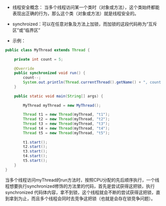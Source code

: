 - 线程安全概念：
当多个线程访问某一个类时（对象或方法），这个类始终都能表现出正确的行为，那么这个类（对象或方法）就是线程安全的。

- synchroized：可以在任意对象及方法上加锁，而加锁的这段代码称为“互斥区”或“临界区”

- 示例：
```java
public class MyThread extends Thread {
	
	private int count = 5;
	
	@Override
	public synchronized void run() {
		count--;
		System.out.println(Thread.currentThread().getName() + ", count = " + count);
	}
	
	public static void main(String[] args) {
		
		MyThread myThread = new MyThread();
		
		Thread t1 = new Thread(myThread, "t1");
		Thread t2 = new Thread(myThread, "t2");
		Thread t3 = new Thread(myThread, "t3");
		Thread t4 = new Thread(myThread, "t4");
		Thread t5 = new Thread(myThread, "t5");
		
		t1.start();
		t2.start();
		t3.start();
		t4.start();
		t5.start();
	}
}
```
当多个线程访问myThread的run方法时，按照CPU分配的先后顺序执行，一个线程想要执行synchronized修饰的方法里的代码，首先是尝试获得这把锁，执行synchronized
代码体内容，拿不到锁，这个线程就会不断的尝试获得这把锁，直到拿到为止，而且多个线程会同时去竞争这把锁（也就是会存在锁竞争问题）。
